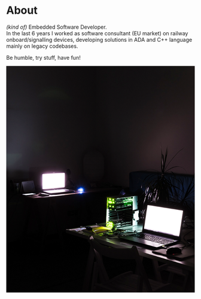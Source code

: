 # About

*(kind of)* Embedded Software Developer.  
In the last 6 years I worked as software consultant (EU market) on railway onboard/signalling devices, developing solutions in ADA and C++ language mainly on legacy codebases.

Be humble, try stuff, have fun!

![About](meta/about_FT_photo.png "Photo by F.Tessarollo")
